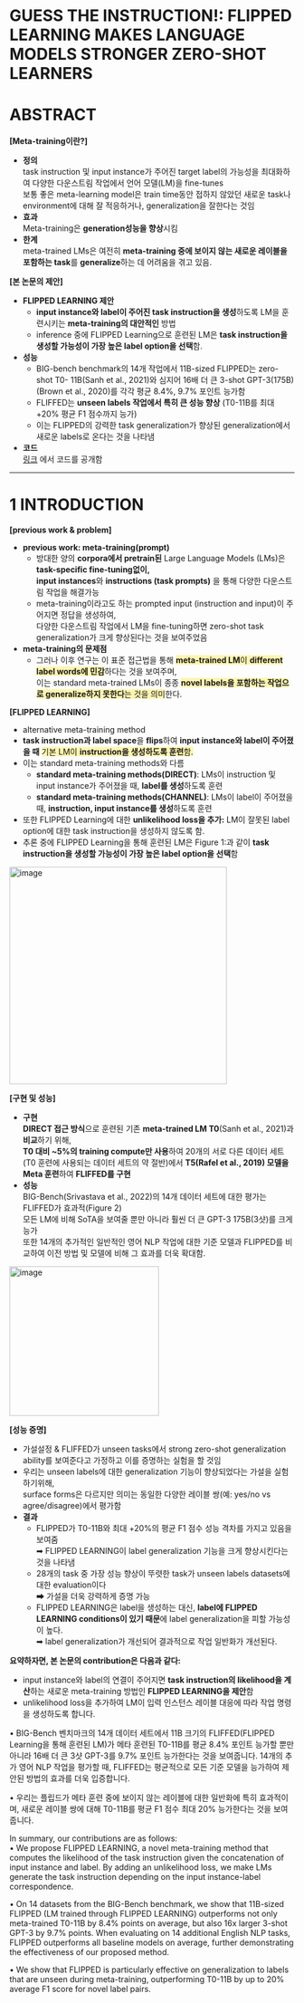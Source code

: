 # GUESS THE INSTRUCTION!: FLIPPED LEARNING MAKES LANGUAGE MODELS STRONGER ZERO-SHOT LEARNERS


# ABSTRACT
**[Meta-training이란?]**             
* **정의**     
task instruction 및 input instance가 주어진 target label의 가능성을 최대화하여 다양한 다운스트림 작업에서 언어 모델(LM)을 fine-tunes          
보통 좋은 meta-learning model은 train time동안 접하지 않았던 새로운 task나 environment에 대해 잘 적응하거나, generalization을 잘한다는 것임     
* **효과**   
Meta-training은 **generation성능을 향상**시킴       
* **한계**     
meta-trained LMs은 여전히 **meta-training 중에 보이지 않는 새로운 레이블을 포함하는 task**를 **generalize**하는 데 어려움을 겪고 있음.       


**[본 논문의 제안]**    
* **FLIPPED LEARNING 제안**          
   * **input instance와 label이 주어진 task instruction을 생성**하도록 LM을 훈련시키는 **meta-training의 대안적인** 방법     
   * inference 중에 FLIPPED Learning으로 훈련된 LM은 **task instruction을 생성할 가능성이 가장 높은 label option을 선택**함.      
* **성능**    
   * BIG-bench benchmark의 14개 작업에서 11B-sized FLIPPED는  zero-shot T0- 11B(Sanh et al., 2021)와 심지어 16배 더 큰 3-shot GPT-3(175B)(Brown et al., 2020)를 각각 평균 8.4%, 9.7% 포인트 능가함       
   * FLIFFED는 **unseen labels 작업에서 특히 큰 성능 향상** (T0-11B를 최대 +20% 평균 F1 점수까지 능가)      
   * 이는 FLIPPED의 강력한 task generalization가 향상된 generalization에서 새로운 labels로 온다는 것을 나타냄        
* **코드**        
[링크](github.com/seonghyeonye/Flipped-Learning) 에서 코드를 공개함   




----


# 1 INTRODUCTION
**[previous work & problem]**       
* **previous work: meta-training(prompt)**        
   * 방대한 양의 **corpora에서 pretrain된** Large Language Models (LMs)은 **task-specific fine-tuning없이,**    
   **input instances**와 **instructions (task prompts)** 을 통해 다양한 다운스트림 작업을 해결가능     
   * meta-training이라고도 하는 prompted input (instruction and input)이 주어지면 정답을 생성하여,   
    다양한 다운스트림 작업에서 LM을 fine-tuning하면 zero-shot task generalization가 크게 향상된다는 것을 보여주었음   
* **meta-training의 문제점**    
   * 그러나 이후 연구는 이 표준 접근법을 통해 <span style="background-color:#fff5b1">**meta-trained LM**이 **different label words에 민감**</span>하다는 것을 보여주며,    
   이는 standard meta-trained LMs이 종종 <span style="background-color:#fff5b1">**novel labels을 포함하는 작업으로 generalize하지 못한다**는 것을 의미</span>한다.      


**[FLIPPED LEARNING]**        
* alternative meta-training method       
* **task instruction과 label space**을 **flips**하여 **input instance와 label이 주어졌을 때** <span style="background-color:#fff5b1">기본 LM이 **instruction을 생성하도록 훈련**함.</span>   
* 이는 standard meta-training methods와 다름        
  * **standard meta-training methods(DIRECT)**: LMs이 instruction 및 input instance가 주어졌을 때, **label를 생성**하도록 훈련    
  * **standard meta-training methods(CHANNEL)**: LMs이 label이 주어졌을 때, **instruction, input instance를 생성**하도록 훈련           
* 또한 FLIPPED Learning에 대한 **unlikelihood loss을 추가:** LM이 잘못된 label option에 대한 task instruction을 생성하지 않도록 함.       
* 추론 중에 FLIPPED Learning을 통해 훈련된 LM은 Figure 1:과 같이 **task instruction을 생성할 가능성이 가장 높은 label option을 선택**함   
<img width="384" alt="image" src="https://github.com/yerimoh/img/assets/76824611/8cecf8f0-1651-4446-8027-ce7aa9c3e711">


**[구현 및 성능]**   
* **구현**    
**DIRECT 접근 방식**으로 훈련된 기존 **meta-trained LM T0**(Sanh et al., 2021)과 **비교**하기 위해,     
**T0 대비 ~5%의 training compute만 사용**하여 20개의 서로 다른 데이터 세트(T0 훈련에 사용되는 데이터 세트의 약 절반)에서 **T5(Rafel et al., 2019) 모델을 Meta 훈련**하여 **FLIFFED를 구현**       
* **성능**       
BIG-Bench(Srivastava et al., 2022)의 14개 데이터 세트에 대한 평가는 FLIFFED가 효과적(Figure 2)      
모든 LM에 비해 SoTA을 보여줄 뿐만 아니라 훨씬 더 큰 GPT-3 175B(3샷)를 크게 능가       
또한 14개의 추가적인 일반적인 영어 NLP 작업에 대한 기준 모델과 FLIPPED를 비교하여 이전 방법 및 모델에 비해 그 효과를 더욱 확대함.      
<img width="264" alt="image" src="https://github.com/yerimoh/img/assets/76824611/c34edf36-ad2d-470d-901f-57737e1368e6">


**[성능 증명]**       
* 가설설정 & FLIFFED가 unseen tasks에서 strong zero-shot generalization ability를 보여준다고 가정하고 이를 증명하는 실험을 할 것임    
* 우리는 unseen labels에 대한 generalization 기능이 향상되었다는 가설을 실험하기위해,     
surface forms은 다르지만 의미는 동일한 다양한 레이블 쌍(예: yes/no vs agree/disagree)에서 평가함    
* **결과**   
  * FLIPPED가 T0-11B와 최대 +20%의 평균 F1 점수 성능 격차를 가지고 있음을 보여줌   
  ➡ FLIPPED LEARNING이 label generalization 기능을 크게 향상시킨다는 것을 나타냄      
  * 28개의 task 중 가장 성능 향상이 뚜렷한 task가 unseen labels datasets에 대한 evaluation이다     
  ➡ 가설을 더욱 강력하게 증명 가능    
  * FLIPPED LEARNING은 label을 생성하는 대신, **label에 FLIPPED LEARNING conditions이 있기 때문**에 label generalization을 피할 가능성이 높다.     
 ➡ label generalization가 개선되어 결과적으로 작업 일반화가 개선된다.      


**요약하자면, 본 논문의 contribution은 다음과 같다:**      
* input instance와 label의 연결이 주어지면 **task instruction의 likelihood을 계산**하는 새로운 meta-training 방법인 **FLIPPED LEARNING을 제안**함    
* unlikelihood loss을 추가하여 LM이 입력 인스턴스 레이블 대응에 따라 작업 명령을 생성하도록 합니다.

• BIG-Bench 벤치마크의 14개 데이터 세트에서 11B 크기의 FLIFFED(FLIPPED Learning을 통해 훈련된 LM)가 메타 훈련된 T0-11B를 평균 8.4% 포인트 능가할 뿐만 아니라 16배 더 큰 3샷 GPT-3를 9.7% 포인트 능가한다는 것을 보여줍니다. 14개의 추가 영어 NLP 작업을 평가할 때, FLIFFED는 평균적으로 모든 기준 모델을 능가하여 제안된 방법의 효과를 더욱 입증합니다.

• 우리는 플립드가 메타 훈련 중에 보이지 않는 레이블에 대한 일반화에 특히 효과적이며, 새로운 레이블 쌍에 대해 T0-11B를 평균 F1 점수 최대 20% 능가한다는 것을 보여줍니다.




In summary, our contributions are as follows:     
• We propose FLIPPED LEARNING, a novel meta-training method that computes the likelihood of the task instruction given the concatenation of input instance and label. By adding
an unlikelihood loss, we make LMs generate the task instruction depending on the input
instance-label correspondence.

• On 14 datasets from the BIG-Bench benchmark, we show that 11B-sized FLIPPED (LM
trained through FLIPPED LEARNING) outperforms not only meta-trained T0-11B by 8.4%
points on average, but also 16x larger 3-shot GPT-3 by 9.7% points. When evaluating on
14 additional English NLP tasks, FLIPPED outperforms all baseline models on average,
further demonstrating the effectiveness of our proposed method.

• We show that FLIPPED is particularly effective on generalization to labels that are unseen
during meta-training, outperforming T0-11B by up to 20% average F1 score for novel label
pairs.






















































